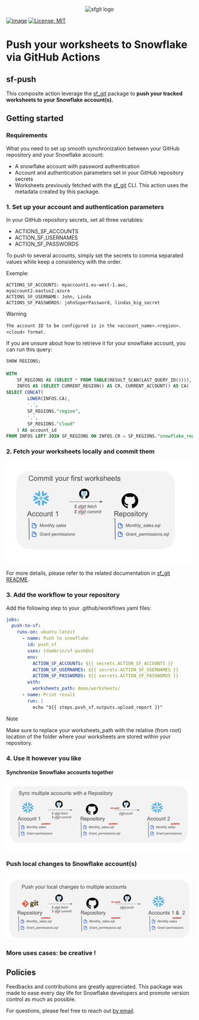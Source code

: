 <p align="center">
  <img src="https://github.com/tdambrin/sf_git/assets/61944454/077aa882-95c2-4f61-a05d-64e8e156b266" alt="sfgit logo" width="30%">
</p>

[![image](https://img.shields.io/badge/Gmail-D14836?style=for-the-badge&logo=gmail&logoColor=white)](mailto:thomas.dambrin@gmail.com?subject=[GitHub]%20Snowflake%20Git%20Versioning)
[![License: MIT](https://img.shields.io/badge/License-MIT-yellow.svg)](https://opensource.org/licenses/MIT)

# Push your worksheets to Snowflake via GitHub Actions
## sf-push

This composite action leverage the [sf_git](https://github.com/tdambrin/sf_git) package to **push your tracked worksheets to your Snowflake account(s).**

## Getting started
### Requirements
What you need to set up smooth synchronization between your GitHub repository and your Snowflake account:
- A snowflake account with password authentication
- Account and authentication parameters set in your GitHub repository secrets
- Worksheets previously fetched with the [sf_git](https://github.com/tdambrin/sf_git) CLI. This action uses the metadata created by this package.

### 1. Set up your account and authentication parameters

In your GitHub repository secrets, set all three variables:
- ACTIONS_SF_ACCOUNTS
- ACTION_SF_USERNAMES
- ACTION_SF_PASSWORDS

To push to several accounts, simply set the secrets to comma separated values while keep a consistency with the order.

Exemple:

    ACTIONS_SF_ACCOUNTS: myaccount1.eu-west-1.aws, myaccount2.eastus2.azure
    ACTIONS_SF_USERNAME: John, Linda
    ACTIONS_SF_PASSWORDS: johnSuperPassword, lindas_big_secret

> [!WARNING]  
> `The account ID to be configured is in the <account_name>.<region>.<cloud> format.`

If you are unsure about how to retrieve it for your snowflake account, you can run this query:

```sql
SHOW REGIONS;

WITH 
    SF_REGIONS AS (SELECT * FROM TABLE(RESULT_SCAN(LAST_QUERY_ID()))),
    INFOS AS (SELECT CURRENT_REGION() AS CR, CURRENT_ACCOUNT() AS CA)
SELECT CONCAT(
        LOWER(INFOS.CA),
        '.',
        SF_REGIONS."region",
        '.',
        SF_REGIONS."cloud"
    ) AS account_id
FROM INFOS LEFT JOIN SF_REGIONS ON INFOS.CR = SF_REGIONS."snowflake_region";
```

### 2. Fetch your worksheets locally and commit them

![Init worksheets](./doc/images/first_fetch.png)

For more details, please refer to the related documentation in [sf_git README](https://github.com/tdambrin/sf_git/blob/main/README.md).

### 3. Add the workflow to your repository

Add the following step to your .github/workflows yaml files:

```yaml
jobs:
  push-to-sf:
    runs-on: ubuntu-latest
      - name: Push to snowflake
        id: push_sf
        uses: tdambrin/sf-push@v1
        env:
          ACTION_SF_ACCOUNTS: ${{ secrets.ACTION_SF_ACCOUNTS }}
          ACTION_SF_USERNAMES: ${{ secrets.ACTION_SF_USERNAMES }}
          ACTION_SF_PASSWORDS: ${{ secrets.ACTION_SF_PASSWORDS }}
        with:
          worksheets_path: demo/worksheets/
      - name: Print result
        run: |
          echo "${{ steps.push_sf.outputs.upload_report }}"
```

> [!NOTE]  
> Make sure to replace your worksheets_path with the relative (from root) location of the folder where your worksheets are stored within your repository.

### 4. Use it however you like

#### Synchronize Snowflake accounts together

![Sync accounts](./doc/images/sync_multiple.png)

### Push local changes to Snowflake account(s)

![Local to SF](./doc/images/local_to_accounts.png)

### More uses cases: be creative !

## Policies
Feedbacks and contributions are greatly appreciated. This package was made to ease every day life for Snowflake 
developers and promote version control as much as possible.

For questions, please feel free to reach out [by email](mailto:thomas.dambrin@gmail.com?subject=[GitHub]%20Snowflake%20Push).